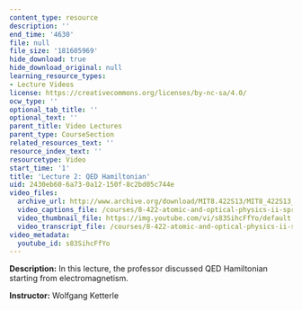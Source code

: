 ```yaml
---
content_type: resource
description: ''
end_time: '4630'
file: null
file_size: '181605969'
hide_download: true
hide_download_original: null
learning_resource_types:
- Lecture Videos
license: https://creativecommons.org/licenses/by-nc-sa/4.0/
ocw_type: ''
optional_tab_title: ''
optional_text: ''
parent_title: Video Lectures
parent_type: CourseSection
related_resources_text: ''
resource_index_text: ''
resourcetype: Video
start_time: '1'
title: 'Lecture 2: QED Hamiltonian'
uid: 2430eb60-6a73-0a12-150f-8c2bd05c744e
video_files:
  archive_url: http://www.archive.org/download/MIT8.422S13/MIT8_422S13_lec02_300k.mp4
  video_captions_file: /courses/8-422-atomic-and-optical-physics-ii-spring-2013/5c6fd1c135415340afa33281cfdf75b7_s83SihcFfYo.vtt
  video_thumbnail_file: https://img.youtube.com/vi/s83SihcFfYo/default.jpg
  video_transcript_file: /courses/8-422-atomic-and-optical-physics-ii-spring-2013/02346eaf61a2b72837cb3869f6d827f1_s83SihcFfYo.pdf
video_metadata:
  youtube_id: s83SihcFfYo
---
```


**Description:** In this lecture, the professor discussed QED Hamiltonian starting from electromagnetism.

**Instructor:** Wolfgang Ketterle

